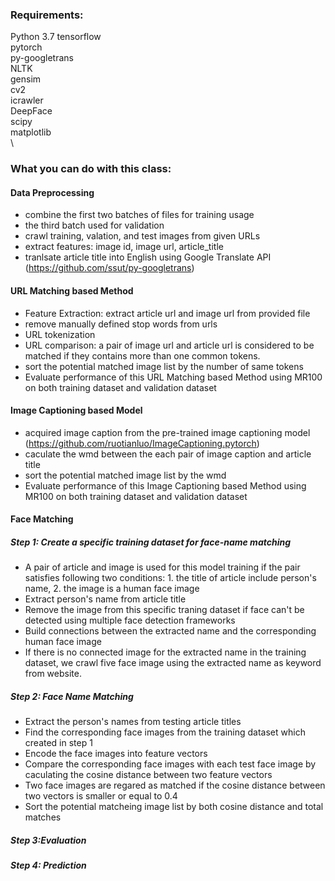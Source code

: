### Requirements:

Python 3.7
tensorflow\
pytorch\
py-googletrans\
NLTK\
gensim\
cv2\
icrawler\
DeepFace\
scipy\
matplotlib\
\

### What you can do with this class:

#### Data Preprocessing
- combine the first two batches of files for training usage
- the third batch used for validation
- crawl training, valation, and test images from given URLs 
- extract features: image id, image url, article_title
- tranlsate article title into English using Google Translate API (https://github.com/ssut/py-googletrans)

#### URL Matching based Method
- Feature Extraction: extract article url and image url from provided file
- remove manually defined stop words from urls
- URL tokenization
- URL comparison: a pair of image url and article url is considered to be matched if they contains more than one common tokens.
- sort the potential matched image list by the number of same tokens
- Evaluate performance of this URL Matching based Method using MR100 on both training dataset and validation dataset

#### Image Captioning based Model
- acquired image caption from the pre-trained image captioning model (https://github.com/ruotianluo/ImageCaptioning.pytorch)
- caculate the wmd between the each pair of image caption and article title
- sort the potential matched image list by the wmd
- Evaluate performance of this Image Captioning based Method using MR100 on both training dataset and validation dataset

#### Face Matching
##### Step 1:  Create a specific training dataset for face-name matching
- A pair of article and image is used for this model training if the pair satisfies following two conditions: 1. the title of article include person's name, 2. the image is a human face image
- Extract person's name from article title
- Remove the image from this specific traning dataset if face can't be detected using multiple face detection frameworks
- Build connections between the extracted name and the corresponding human face image
- If there is no connected image for the extracted name in the training dataset, we crawl five face image using the extracted name as keyword from website.

##### Step 2: Face Name Matching
- Extract the person's names from testing article titles
- Find the corresponding face images from the training dataset which created in step 1
- Encode the face images into feature vectors
- Compare the corresponding face images with each test face image by caculating the cosine distance between two feature vectors
- Two face images are regared as matched if the cosine distance between two vectors is smaller or equal to 0.4 
- Sort the potential matcheing image list by both cosine distance and total matches

##### Step 3:Evaluation

##### Step 4: Prediction